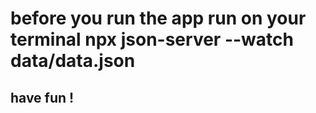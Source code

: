 # before you run the app run on your terminal npx json-server --watch data/data.json 
## have fun !
